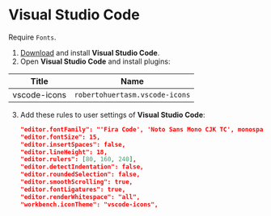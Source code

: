 # Visual Studio Code
Require `Fonts`.
1. [Download](https://code.visualstudio.com/Download) and install **Visual Studio Code**.
2. Open **Visual Studio Code** and install plugins:

  | Title | Name |
  | -- | -- |
  | vscode-icons | `robertohuertasm.vscode-icons` |

3. Add these rules to user settings of **Visual Studio Code**:
    ```json
    "editor.fontFamily": "'Fira Code', 'Noto Sans Mono CJK TC', monospace",
    "editor.fontSize": 15,
    "editor.insertSpaces": false,
    "editor.lineHeight": 18,
    "editor.rulers": [80, 160, 240],
    "editor.detectIndentation": false,
    "editor.roundedSelection": false,
    "editor.smoothScrolling": true,
    "editor.fontLigatures": true,
    "editor.renderWhitespace": "all",
    "workbench.iconTheme": "vscode-icons",
    ```
